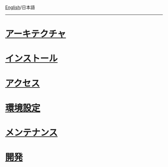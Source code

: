 [English](https://github.com/aegif/NemakiWare/wiki)/日本語 
***
# [アーキテクチャ]()
# [インストール]()
# [アクセス]()
# [環境設定]()
# [メンテナンス]()
# [開発](https://github.com/aegif/NemakiWare/wiki/%E9%96%8B%E7%99%BA)
